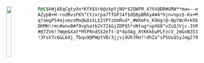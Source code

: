 #

  [<img src="./eddie.gif" align="left" height="133" width="15.8%">](https://www.youtube.com/watch?v=0O2aH4XLbto)
  <img align="left" src="" width="0" />
  
```css
P@C$kWjAEqCgtyXn*KfX$Vrb@zkpYjN9*$2QWFM_4?hV@DR#URW**ma=--eE&^8$^Qh##W&H!$x@B28PPysJccV8!YxW
AZypB+H-rudRvsFK%^Ctzxrpa7TfGPJ4f$dQ8pBR6yA#4*hjn=%pz$-Kx+MwCbX2u&GcXwB2SpV4xy7Jeb^$7X+w!_EQ
q?amgPS4mjvmvzMn@&8zSL$2tPYzUmRud*_#WXmFn_K9mg!@-NpYWcR+khbVT7RrWfRvQ^&CxqAy3CNT?tN*rYZzds-b
DKMH!rmc#an=B#f9vg%atb2V72$&jZDP$5*nNtug*xpX68^vZsQJVjc-3tMT?bVwaSYUw2V&DKp6PDNm@zV+fj?4F$@z
#@7ZV6!?Wqm$XaY*MtPRndS$2eTt-Q*4p3Ag_8tKKkEwPLFzcV_2mGnN353r9^uFcRgQzVhmmBqQGxFhjA+t#GW6q!$?
!3Fsk7c6&L6dj_Tbqu9@PWptVBr3jjvjdUh?Rm?!dhZa^sPSUu$SyJmg2?9%WYE6uPzfG&rCk9N$d+b=zzT-bLSn-6LV
```

